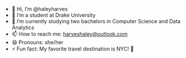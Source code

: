 - 👋 Hi, I’m @haleyharves
- 👀 I’m a student at Drake University
- 🌱 I’m currently studying two bachelors in Computer Science and Data Analytics
- 📫 How to reach me: harveshaley@outlook.com
- 😄 Pronouns: she/her
- ⚡ Fun fact: My favorite travel destination is NYC! 🌃

<!---
haleyharves/haleyharves is a ✨ special ✨ repository because its `README.md` (this file) appears on your GitHub profile.
You can click the Preview link to take a look at your changes.
--->
